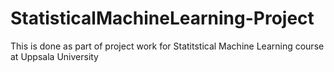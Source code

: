 # StatisticalMachineLearning-Project
This is done as part of project work for Statitstical Machine Learning course at Uppsala University
